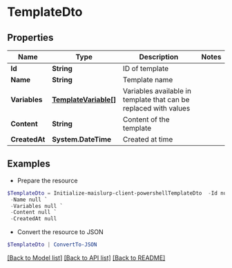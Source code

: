 # TemplateDto
## Properties

Name | Type | Description | Notes
------------ | ------------- | ------------- | -------------
**Id** | **String** | ID of template | 
**Name** | **String** | Template name | 
**Variables** | [**TemplateVariable[]**](TemplateVariable) | Variables available in template that can be replaced with values | 
**Content** | **String** | Content of the template | 
**CreatedAt** | **System.DateTime** | Created at time | 

## Examples

- Prepare the resource
```powershell
$TemplateDto = Initialize-maislurp-client-powershellTemplateDto  -Id null `
 -Name null `
 -Variables null `
 -Content null `
 -CreatedAt null
```

- Convert the resource to JSON
```powershell
$TemplateDto | ConvertTo-JSON
```

[[Back to Model list]](../README#documentation-for-models) [[Back to API list]](../README#documentation-for-api-endpoints) [[Back to README]](../README)

